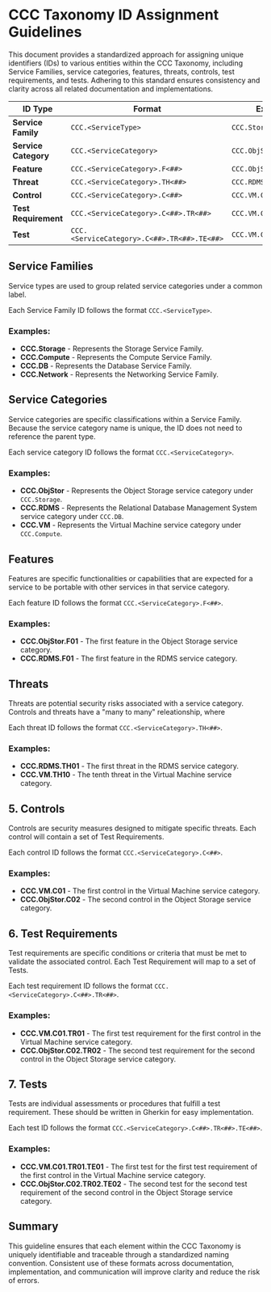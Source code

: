 # CCC Taxonomy ID Assignment Guidelines

This document provides a standardized approach for assigning unique identifiers (IDs) to various entities within the CCC Taxonomy, including Service Families, service categories, features, threats, controls, test requirements, and tests. Adhering to this standard ensures consistency and clarity across all related documentation and implementations.

| **ID Type**          | **Format**                                  | **Example**            |
|----------------------|---------------------------------------------|------------------------|
| **Service Family**   | `CCC.<ServiceType>`                         | `CCC.Storage`          |
| **Service Category** | `CCC.<ServiceCategory>`                     | `CCC.ObjStor`          |
| **Feature**          | `CCC.<ServiceCategory>.F<##>`               | `CCC.ObjStor.F01`      |
| **Threat**           | `CCC.<ServiceCategory>.TH<##>`              | `CCC.RDMS.TH01`        |
| **Control**          | `CCC.<ServiceCategory>.C<##>`               | `CCC.VM.C01`           |
| **Test Requirement** | `CCC.<ServiceCategory>.C<##>.TR<##>`        | `CCC.VM.C01.TR01`      |
| **Test**             | `CCC.<ServiceCategory>.C<##>.TR<##>.TE<##>` | `CCC.VM.C01.TR01.TE01` |

## Service Families

Service types are used to group related service categories under a common label.

Each Service Family ID follows the format `CCC.<ServiceType>`.

### Examples:

- **CCC.Storage** - Represents the Storage Service Family.
- **CCC.Compute** - Represents the Compute Service Family.
- **CCC.DB** - Represents the Database Service Family.
- **CCC.Network** - Represents the Networking Service Family.

## Service Categories

Service categories are specific classifications within a Service Family. Because the service category name is unique, the ID does not need to reference the parent type.

Each service category ID follows the format `CCC.<ServiceCategory>`.

### Examples:

- **CCC.ObjStor** - Represents the Object Storage service category under `CCC.Storage`.
- **CCC.RDMS** - Represents the Relational Database Management System service category under `CCC.DB`.
- **CCC.VM** - Represents the Virtual Machine service category under `CCC.Compute`.

## Features

Features are specific functionalities or capabilities that are expected for a service to be portable with other services in that service category.

Each feature ID follows the format `CCC.<ServiceCategory>.F<##>`.

### Examples:

- **CCC.ObjStor.F01** - The first feature in the Object Storage service category.
- **CCC.RDMS.F01** - The first feature in the RDMS service category.

## Threats

Threats are potential security risks associated with a service category.
Controls and threats have a "many to many" releationship, where 

Each threat ID follows the format `CCC.<ServiceCategory>.TH<##>`.

### Examples:

- **CCC.RDMS.TH01** - The first threat in the RDMS service category.
- **CCC.VM.TH10** - The tenth threat in the Virtual Machine service category.

## 5. Controls

Controls are security measures designed to mitigate specific threats.
Each control will contain a set of Test Requirements.

Each control ID follows the format `CCC.<ServiceCategory>.C<##>`.

### Examples:

- **CCC.VM.C01** - The first control in the Virtual Machine service category.
- **CCC.ObjStor.C02** - The second control in the Object Storage service category.

## 6. Test Requirements

Test requirements are specific conditions or criteria that must be met to validate the associated control. 
Each Test Requirement will map to a set of Tests.

Each test requirement ID follows the format `CCC.<ServiceCategory>.C<##>.TR<##>`.

### Examples:

- **CCC.VM.C01.TR01** - The first test requirement for the first control in the Virtual Machine service category.
- **CCC.ObjStor.C02.TR02** - The second test requirement for the second control in the Object Storage service category.

## 7. Tests

Tests are individual assessments or procedures that fulfill a test requirement. These should be written in Gherkin for easy implementation.

Each test ID follows the format `CCC.<ServiceCategory>.C<##>.TR<##>.TE<##>`.

### Examples:

- **CCC.VM.C01.TR01.TE01** - The first test for the first test requirement of the first control in the Virtual Machine service category.
- **CCC.ObjStor.C02.TR02.TE02** - The second test for the second test requirement of the second control in the Object Storage service category.

## Summary

This guideline ensures that each element within the CCC Taxonomy is uniquely identifiable and traceable through a standardized naming convention. Consistent use of these formats across documentation, implementation, and communication will improve clarity and reduce the risk of errors.
